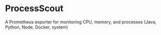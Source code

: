 # ProcessScout
A Prometheus exporter for monitoring CPU, memory, and processes (Java, Python, Node, Docker, system)
